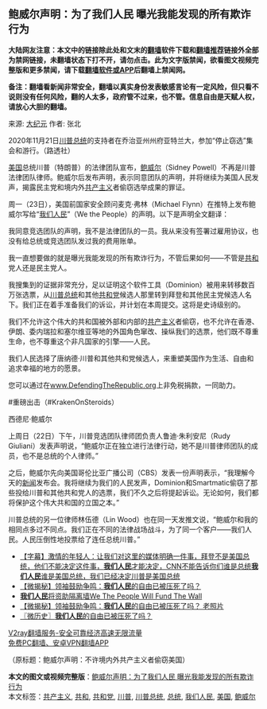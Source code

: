  <h2>鲍威尔声明：为了我们人民 曝光我能发现的所有欺诈行为</h2> <p class="notice"><b>大陆网友注意：本文中的链接除此处和文末的<a href="https://github.com/bannedbook/fanqiang" >翻墙</a>软件下载和<a href="https://github.com/killgcd/justmysocks/blob/master/README.md">翻墙推荐</a>链接外全部为禁网链接，未翻墙状态下打不开，请勿点击。此为文字版禁闻，欲看图文视频完整版和更多禁闻，请下载<a href="https://github.com/bannedbook/fanqiang">翻墙软件或APP</a>后翻墙上禁闻网。</p><p>备注：翻墙看新闻非常安全，翻墙以真实身份发表敏感言论有一定风险，但只看不说则没有任何风险，翻的人太多，政府管不过来，也不管。信息自由是天赋人权，请放心大胆的翻墙。</b></p>  <div class="entry"> <p>来源:&nbsp;<span class='wp_keywordlink_affiliate'><a href="http://www.epochtimes.com/" title="大纪元" target="_blank">大纪元</a></span>                            作者:&nbsp;张北                                                 </p> <p>2020年11月21日<a href="https://www.bannedbook.org/bnews/tag/%e5%b7%9d%e6%99%ae/" class="st_tag internal_tag" rel="tag" title="标签 川普 下的日志">川普</a><a href="https://www.bannedbook.org/bnews/tag/%e6%80%bb%e7%bb%9f/" class="st_tag internal_tag" rel="tag" title="标签 总统 下的日志">总统</a>的支持者在乔治亚州州府亚特兰大，参加“停止窃选”集会和游行。（路透社）</p> <p><a href="https://www.bannedbook.org/bnews/tag/%e7%be%8e%e5%9b%bd/" class="st_tag internal_tag" rel="tag" title="标签 美国 下的日志">美国</a>总统川普（特朗普）的法律团队宣布，<a href="https://www.bannedbook.org/bnews/tag/%e9%b2%8d%e5%a8%81%e5%b0%94/" class="st_tag internal_tag" rel="tag" title="标签 鲍威尔 下的日志">鲍威尔</a>（Sidney Powell）不再是川普法律团队律师。鲍威尔后发布声明，表示同意团队的声明，并将继续为美国人民发声，揭露民主党和境内外<span class='wp_keywordlink'><a href="https://www.bannedbook.org/forum2/topic6177.html" title="《共产主义的终极目的》" target="_blank">共产主义</a></span>者偷窃选举成果的罪证。</p> <p>周一（23日），美国前国家安全顾问麦克‧弗林（Michael Flynn）在推特上发布鲍威尔写给“<a href="https://www.bannedbook.org/bnews/tag/%E6%88%91%E4%BB%AC%E4%BA%BA%E6%B0%91/" class="st_tag internal_tag" rel="tag" title="标签 我们人民 下的日志">我们人民</a>”（We the People）的声明。以下是声明全文翻译：</p> <p>我同意竞选团队的声明，我不是法律团队的一员。我从来没有签署过雇用协议，也没有给总统或竞选团队发过我的费用账单。</p>  <p>我一直想要做的就是曝光我能发现的所有欺诈行为，不管后果如何——不管是<a href="https://www.bannedbook.org/bnews/tag/%E5%85%B1%E5%92%8C/" class="st_tag internal_tag" rel="tag" title="标签 共和 下的日志">共和</a>党人还是民主党人。</p> <p>我搜集到的证据非常充分，足以证明这个软件工具（Dominion）被用来转移数百万张选票，从<a href="https://www.bannedbook.org/bnews/tag/%E5%B7%9D%E6%99%AE%E6%80%BB%E7%BB%9F/" class="st_tag internal_tag" rel="tag" title="标签 川普总统 下的日志">川普总统</a>和其他<a href="https://www.bannedbook.org/bnews/tag/%e5%85%b1%e5%92%8c%e5%85%9a/" class="st_tag internal_tag" rel="tag" title="标签 共和党 下的日志">共和党</a>候选人那里转到拜登和其他民主党候选人名下。我们正在着手准备我们的诉讼，并计划在本周提交。这将是史诗级别的。</p> <p>我们不允许这个伟大的共和国被外部和内部的<a href="https://www.bannedbook.org/bnews/tag/%e5%85%b1%e4%ba%a7%e4%b8%bb%e4%b9%89/" class="st_tag internal_tag" rel="tag" title="标签 共产主义 下的日志">共产主义</a>者偷窃，也不允许在香港、伊朗、委内瑞拉和塞尔维亚等地的外国角色窜改、操纵我们的选票，他们既不尊重生命，也不尊重这个非凡国家的引擎——人民。</p> <p>我们人民选择了唐纳德‧川普和其他共和党候选人，来重塑美国作为生活、自由和追求幸福的地方的愿景。</p> <p>您可以通过在<a href="http://www.DefendingTheRepublic.org">www.DefendingTheRepublic.org</a>上非免税捐款，一同助力。</p>  <p>#重磅出击（#KrakenOnSteroids）</p> <p>西德尼‧鲍威尔</p> <p>上周日（22日）下午，川普竞选团队律师团负责人鲁迪‧朱利安尼（Rudy Giuliani）发表声明说，“鲍威尔正在独立进行法律行动，她不是川普律师团队的成员，也不是总统的个人律师。”</p> <p>之后，鲍威尔先向美国哥伦比亚广播公司（CBS）发表一份声明表示，“我理解今天的<span class='wp_keywordlink_affiliate'><a href="https://www.bannedbook.org/" title="新闻">新闻</a></span>发布会。我将继续为我们的人民发声，Dominion和Smartmatic偷窃了那些投给川普和其他共和党人的选票，我们不久之后将提起诉讼。无论如何，我们都将保护这个伟大共和国的立国之本。”</p> <p>川普总统的另一位律师林伍德（Lin Wood）也在同一天发推文说，“鲍威尔和我的相同点多过不同点。我们正在不同的法律战场战斗，为了同一个客户——我们人民。人民压倒性地投票给了连任总统川普。”</p>  <ul class='op-related-articles' title='相关阅读'> <li><a href='https://www.bannedbook.org/bnews/bannedvideo/20201121/1434553.html' target='_blank'>【字幕】激情的年轻人：让我们对这里的媒体明确一件事，拜登不是美国总统，他们不能决定这件事，<b>我们人民</b>才能决定，CNN不能告诉你们谁是总统<b>我们人民</b>谁是美国总统，我们已经决定川普是美国总统</a></li> <li><a href='https://www.bannedbook.org/bnews/lifebaike/20181229/1055022.html' target='_blank'>【微揭秘】领袖鼓励争鸣：<b>我们人民</b>的自由已被压死了吗？</a></li> <li><a href='https://www.bannedbook.org/bnews/worldnews/usa/20181222/1051447.html' target='_blank'><b>我们人民</b>将资助隔离墙We The People Will Fund The Wall</a></li> <li><a href='https://www.bannedbook.org/bnews/lifebaike/20170117/645165.html' target='_blank'>【微揭秘】领袖鼓励争鸣：<b>我们人民</b>的自由已被压死了吗？ 老照片</a></li> <li><a href='https://www.bannedbook.org/bnews/bblog/20160507/531329.html' target='_blank'>〖微历史〗<b>我们人民</b>的自由已被压死了吗？</a></li> </ul> <p class="texttj"> <a href="https://www.bannedbook.org/forum23/topic22702.html" target="_blank">V2ray翻墙服务-安全可靠经济高速无限流量</a><br/> <a href="https://github.com/bannedbook/fanqiang/wiki/%E7%A6%81%E9%97%BB%E7%BD%91%E5%AE%89%E5%8D%93%E7%BF%BB%E5%A2%99%E6%96%B0%E9%97%BBAPP" target="_blank">免费PC翻墙、安卓VPN翻墙APP</a></p><p>（原标题：鲍威尔声明：不许境内外共产主义者偷窃美国）</p><a name='sharetosocial'></a>       <div><b>本文的图文或视频完整版</b>：<a href='https://www.bannedbook.org/bnews/cbnews/20201124/1435862.html'>鲍威尔声明：为了我们人民 曝光我能发现的所有欺诈行为</a></div>  </div><!--END ENTRY--> <div class="postfooter"> <div>本文标签：<a href="https://www.bannedbook.org/bnews/tag/%e5%85%b1%e4%ba%a7%e4%b8%bb%e4%b9%89/" rel="tag">共产主义</a>, <a href="https://www.bannedbook.org/bnews/tag/%E5%85%B1%E5%92%8C/" rel="tag">共和</a>, <a href="https://www.bannedbook.org/bnews/tag/%e5%85%b1%e5%92%8c%e5%85%9a/" rel="tag">共和党</a>, <a href="https://www.bannedbook.org/bnews/tag/%e5%b7%9d%e6%99%ae/" rel="tag">川普</a>, <a href="https://www.bannedbook.org/bnews/tag/%E5%B7%9D%E6%99%AE%E6%80%BB%E7%BB%9F/" rel="tag">川普总统</a>, <a href="https://www.bannedbook.org/bnews/tag/%e6%80%bb%e7%bb%9f/" rel="tag">总统</a>, <a href="https://www.bannedbook.org/bnews/tag/%E6%88%91%E4%BB%AC%E4%BA%BA%E6%B0%91/" rel="tag">我们人民</a>, <a href="https://www.bannedbook.org/bnews/tag/%e7%be%8e%e5%9b%bd/" rel="tag">美国</a>, <a href="https://www.bannedbook.org/bnews/tag/%e9%b2%8d%e5%a8%81%e5%b0%94/" rel="tag">鲍威尔</a></div>  </div><!--END POSTFOOTER--> 